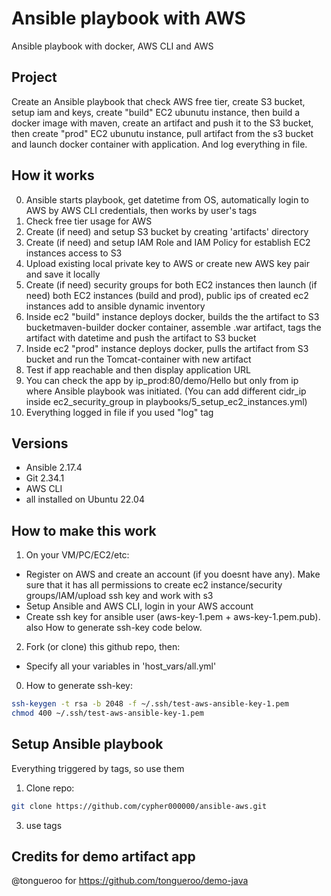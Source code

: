 # Ansible playbook with AWS

Ansible playbook with docker, AWS CLI and AWS

## Project
Create an Ansible playbook that check AWS free tier, create S3 bucket, setup iam and keys, create "build" EC2 ubunutu instance, then build a docker image with maven, create an artifact and push it to the S3 bucket, then create "prod" EC2 ubunutu instance, pull artifact from the s3 bucket and launch docker container with application. And log everything in file.

## How it works

0. Ansible starts playbook, get datetime from OS, automatically login to AWS by AWS CLI credentials, then works by user's tags
1. Check free tier usage for AWS
2. Create (if need) and setup S3 bucket by creating 'artifacts' directory
3. Create (if need) and setup IAM Role and IAM Policy for establish EC2 instances access to S3
4. Upload existing local private key to AWS or create new AWS key pair and save it locally
5. Create (if need) security groups for both EC2 instances then launch (if need) both EC2 instances (build and prod), public ips of created ec2 instances add to ansible dynamic inventory
6. Inside ec2 "build" instance deploys docker, builds the the artifact to S3 bucketmaven-builder docker container, assemble .war artifact, tags the artifact with datetime and push the artifact to S3 bucket
7. Inside ec2 "prod" instance deploys docker, pulls the artifact from S3 bucket and run the Tomcat-container with new artifact
8. Test if app reachable and then display application URL
9. You can check the app by ip_prod:80/demo/Hello but only from ip where Ansible playbook was initiated. (You can add different cidr_ip inside ec2_security_group in playbooks/5_setup_ec2_instances.yml)
10. Everything logged in file if you used "log" tag

## Versions

- Ansible 2.17.4
- Git 2.34.1
- AWS CLI 
- all installed on Ubuntu 22.04
  
## How to make this work

1. On your VM/PC/EC2/etc:

- Register on AWS and create an account (if you doesnt have any). Make sure that it has all permissions to create ec2 instance/security groups/IAM/upload ssh key and work with s3
- Setup Ansible and AWS CLI, login in your AWS account
- Create ssh key for ansible user (aws-key-1.pem + aws-key-1.pem.pub). also How to generate ssh-key code below.

2. Fork (or clone) this github repo, then:
- Specify all your variables in 'host_vars/all.yml'

0. How to generate ssh-key:
``` bash
ssh-keygen -t rsa -b 2048 -f ~/.ssh/test-aws-ansible-key-1.pem
chmod 400 ~/.ssh/test-aws-ansible-key-1.pem
```

## Setup Ansible playbook
Everything triggered by tags, so use them

1. Clone repo:
``` bash
git clone https://github.com/cypher000000/ansible-aws.git
```

3. use tags


## Credits for demo artifact app
@tongueroo for https://github.com/tongueroo/demo-java
